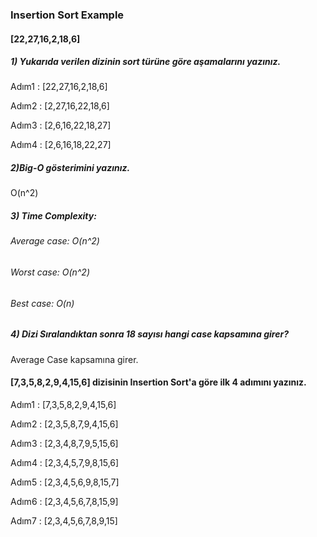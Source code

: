 ### Insertion Sort Example

#### [22,27,16,2,18,6] 

##### 1) Yukarıda verilen dizinin sort türüne göre aşamalarını yazınız.

Adım1 : [22,27,16,2,18,6]

Adım2 : [2,27,16,22,18,6]

Adım3 : [2,6,16,22,18,27]

Adım4 : [2,6,16,18,22,27]



##### 2)Big-O gösterimini yazınız.

 O(n^2)

##### 3) Time Complexity: 

###### Average case: O(n^2)

###### Worst case: O(n^2)

###### Best case: O(n)

##### 4) Dizi Sıralandıktan sonra 18  sayısı hangi case kapsamına girer?

Average Case kapsamına girer.

#### [7,3,5,8,2,9,4,15,6]  dizisinin Insertion Sort'a göre ilk 4 adımını yazınız.

Adım1 : [7,3,5,8,2,9,4,15,6]

Adım2 : [2,3,5,8,7,9,4,15,6]

Adım3 : [2,3,4,8,7,9,5,15,6]

Adım4 : [2,3,4,5,7,9,8,15,6]

Adım5 : [2,3,4,5,6,9,8,15,7]

Adım6 : [2,3,4,5,6,7,8,15,9]

Adım7 : [2,3,4,5,6,7,8,9,15]

